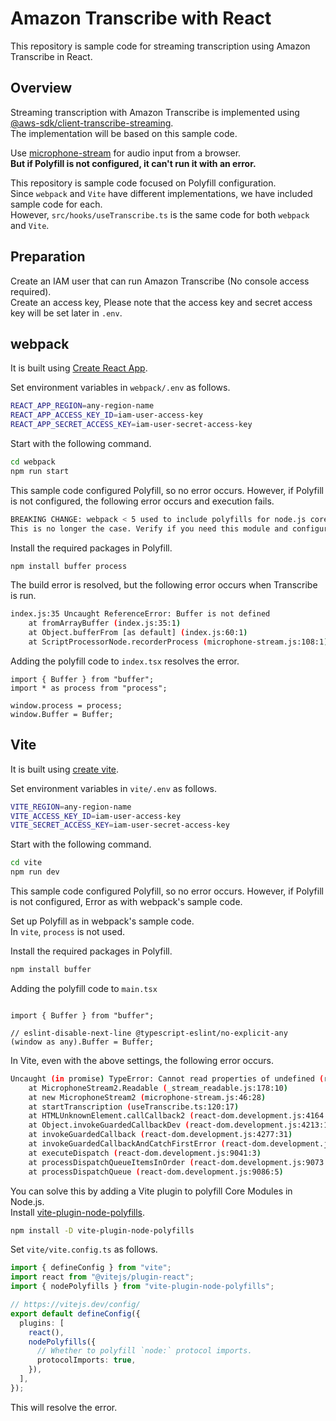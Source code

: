 # Amazon Transcribe with React

This repository is sample code for streaming transcription using Amazon Transcribe in React.  

## Overview

Streaming transcription with Amazon Transcribe is implemented using [@aws-sdk/client-transcribe-streaming](https://docs.aws.amazon.com/AWSJavaScriptSDK/v3/latest/clients/client-transcribe-streaming/).  
The implementation will be based on this sample code.  

Use [microphone-stream](https://github.com/microphone-stream/microphone-stream#readme) for audio input from a browser.  
**But if Polyfill is not configured, it can't run it with an error.**

This repository is sample code focused on Polyfill configuration.  
Since `webpack` and `Vite` have different implementations, we have included sample code for each.  
However, `src/hooks/useTranscribe.ts` is the same code for both `webpack` and `Vite`.  

## Preparation

Create an IAM user that can run Amazon Transcribe (No console access required).  
Create an access key, Please note that the access key and secret access key will be set later in `.env`.  

## webpack

It is built using [Create React App](https://create-react-app.dev/).  

Set environment variables in `webpack/.env` as follows.  

```bash
REACT_APP_REGION=any-region-name
REACT_APP_ACCESS_KEY_ID=iam-user-access-key
REACT_APP_SECRET_ACCESS_KEY=iam-user-secret-access-key
```

Start with the following command.

```bash
cd webpack
npm run start
```

This sample code configured Polyfill, so no error occurs.
However, if Polyfill is not configured, the following error occurs and execution fails.

```bash
BREAKING CHANGE: webpack < 5 used to include polyfills for node.js core modules by default.
This is no longer the case. Verify if you need this module and configure a polyfill for it.
```

Install the required packages in Polyfill.

```bash
npm install buffer process
```

The build error is resolved, but the following error occurs when Transcribe is run.  

```bash
index.js:35 Uncaught ReferenceError: Buffer is not defined
    at fromArrayBuffer (index.js:35:1)
    at Object.bufferFrom [as default] (index.js:60:1)
    at ScriptProcessorNode.recorderProcess (microphone-stream.js:108:1)
```

Adding the polyfill code to `index.tsx` resolves the error.  

```tsx
import { Buffer } from "buffer";
import * as process from "process";

window.process = process;
window.Buffer = Buffer;
```

## Vite

It is built using [create vite](https://vitejs.dev/guide/#scaffolding-your-first-vite-project).  

Set environment variables in `vite/.env` as follows.  

```bash
VITE_REGION=any-region-name
VITE_ACCESS_KEY_ID=iam-user-access-key
VITE_SECRET_ACCESS_KEY=iam-user-secret-access-key
```

Start with the following command.

```bash
cd vite
npm run dev
```

This sample code configured Polyfill, so no error occurs.
However, if Polyfill is not configured, Error as with webpack's sample code.

Set up Polyfill as in webpack's sample code.  
In `vite`, `process` is not used.

Install the required packages in Polyfill.

```bash
npm install buffer
```

Adding the polyfill code to `main.tsx`

```tsx

import { Buffer } from "buffer";

// eslint-disable-next-line @typescript-eslint/no-explicit-any
(window as any).Buffer = Buffer;
```

In Vite, even with the above settings, the following error occurs.  

```bash
Uncaught (in promise) TypeError: Cannot read properties of undefined (reading 'call')
    at MicrophoneStream2.Readable (_stream_readable.js:178:10)
    at new MicrophoneStream2 (microphone-stream.js:46:28)
    at startTranscription (useTranscribe.ts:120:17)
    at HTMLUnknownElement.callCallback2 (react-dom.development.js:4164:14)
    at Object.invokeGuardedCallbackDev (react-dom.development.js:4213:16)
    at invokeGuardedCallback (react-dom.development.js:4277:31)
    at invokeGuardedCallbackAndCatchFirstError (react-dom.development.js:4291:25)
    at executeDispatch (react-dom.development.js:9041:3)
    at processDispatchQueueItemsInOrder (react-dom.development.js:9073:7)
    at processDispatchQueue (react-dom.development.js:9086:5)
```

You can solve this by adding a Vite plugin to polyfill Core Modules in Node.js.  
Install [vite-plugin-node-polyfills](https://github.com/davidmyersdev/vite-plugin-node-polyfills).

```bash
npm install -D vite-plugin-node-polyfills
```

Set `vite/vite.config.ts` as follows.  

```typescript
import { defineConfig } from "vite";
import react from "@vitejs/plugin-react";
import { nodePolyfills } from "vite-plugin-node-polyfills";

// https://vitejs.dev/config/
export default defineConfig({
  plugins: [
    react(),
    nodePolyfills({
      // Whether to polyfill `node:` protocol imports.
      protocolImports: true,
    }),
  ],
});
```

This will resolve the error.
